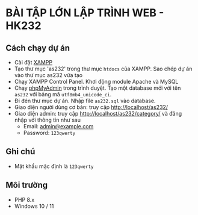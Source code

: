 # BÀI TẬP LỚN LẬP TRÌNH WEB - HK232

## Cách chạy dự án

- Cài đặt [XAMPP](https://www.apachefriends.org/download.html)
- Tạo thư mục 'as232' trong thư mục `htdocs` của XAMPP. Sao chép dự án vào thư mục as232 vừa tạo
- Chạy XAMPP Control Panel. Khơi động module Apache và MySQL
- Chạy [phpMyAdmin](http://localhost/phpmyadmin) trong trình duyệt. Tạo một database mới với tên `as232` với bảng mã `utf8mb4_unicode_ci`.
- Đi đén thư mục dự án. Nhập file `as232.sql` vào database.
- Giao diện người dùng cơ bản: truy cập [http://localhost/as232/](http://localhost/as232/)
- Giao diện admin: truy cập [http://localhost/as232/category/](http://localhost/as232/category/index) và đăng nhập với thông tin như sau
  - Email: <admin@example.com>
  - Password: `123qwerty`

## Ghi chú

- Mật khẩu mặc định là `123qwerty`

## Môi trường

- PHP 8.x
- Windows 10 / 11
